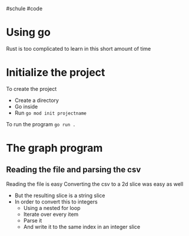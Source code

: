 #schule #code
# Using go
Rust is too complicated to learn in this short amount of time

# Initialize the project
To create the project
- Create a directory
- Go inside
- Run `go mod init projectname`

To run the program
`go run .`

# The graph program
## Reading the file and parsing the csv
Reading the file is easy
Converting the csv to a 2d slice was easy as well
- But the resulting slice is a string slice
- In order to convert this to integers 
	- Using a nested for loop
	- Iterate over every item
	- Parse it
	- And write it to the same index in an integer slice

